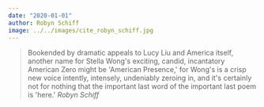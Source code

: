 ```yaml
---
date: "2020-01-01"
author: Robyn Schiff
image: ../../images/cite_robyn_schiff.jpg
---
```


> Bookended by dramatic appeals to Lucy Liu and America itself, another name for Stella Wong's exciting, candid, incantatory American Zero might be 'American Presence,' for Wong's is a crisp new voice intently, intensely, undeniably zeroing in, and it's certainly not for nothing that the important last word of the important last poem is 'here.'
> <cite>Robyn Schiff</cite>